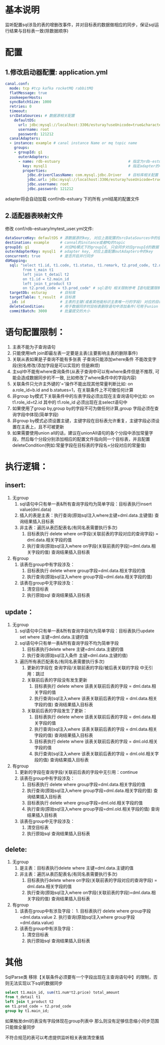 # 基本说明
监听配置sql涉及的表的增删改事件，并对目标表的数据做相应的同步，保证sql运行结果与目标表一致(除数据顺序)

# 配置
## 1.修改启动器配置: application.yml
```yaml
canal.conf:
  mode: tcp #tcp kafka rocketMQ rabbitMQ
  flatMessage: true
  zookeeperHosts:
  syncBatchSize: 1000
  retries: 0
  timeout:
  srcDataSources: # 数据源相关配置
    defaultDS:
      url: jdbc:mysql://localhost:3306/esturay?useUnicode=true&characterEncoding=utf8&useSSL=false&serverTimezone=Hongkong
      username: root
      password: 121212
  canalAdapters:
  - instance: example # canal instance Name or mq topic name
    groups:
    - groupId: g1
      outerAdapters:
      - name: rdb-estuary                               # 指定为rdb-estuary类型同步
        key: mysql1                                     # 指定adapter的唯一key, 与表映射配置中outerAdapterKey对应
        properties:
          jdbc.driverClassName: com.mysql.jdbc.Driver   # 目标库相关配置
          jdbc.url: jdbc:mysql://localhost:3306/esturay?useUnicode=true&characterEncoding=utf8&useSSL=false&serverTimezone=Hongkong
          jdbc.username: root
          jdbc.password: 121212
```
adapter将会自动加载 conf/rdb-estuary 下的所有.yml结尾的配置文件
## 2.适配器表映射文件
修改 conf/rdb-estuary/mytest_user.yml文件:
```yaml
dataSourceKey: defaultDS # 源数据源的key, 对应上面配置的srcDataSources中的值
destination: example     # cannal的instance或者MQ的topic
groupId: g1              # 对应MQ模式下的groupId, 只会同步对应groupId的数据
outerAdapterKey: mysql1  # adapter key, 对应上面配置outAdapters中的key
concurrent: true         # 是否开启并行同步
dbMapping:
  sql: "select t1.id, t1.code, t1.status, t1.remark, t2.prod_code, t2.num, t3.price, t2.num*t3.price amount
        from t_main t1
        left join t_detail t2
        on t1.id = t2.main_id
        left join t_product t3
        on t2.prod_code = t3.prod_code" # sql语句 相关限制参考【语句配置限制】
  targetDb: esturay      # 目标库
  targetTable: t_result  # 目标表
  _id: id                # 主表的主键(或者其他能标识主表唯一行的字段) 对应的目标表中的字段名(带groupBy的情况不需要配置)
  deleteCondition:       # 用于数据同步时目标表删除语句中添加条件(可用于union all视图的同步)
  commitBatch: 3000      # 批量提交的大小
```

# 语句配置限制：
1. 主表不能为子查询语句
2. 只能使用left join即最左表一定要是主表(主要影响主表的删除事件)
3. 关联从表如果是子查询不能有多张表 子查询只能添加where条件 不能改变字段(别名修改/添加字段是可以实现的 但是麻烦)
4. 主sql中不能有where查询条件(从表子查询中可以有where条件但是不推荐, 可能会造成数据同步的不一致, 比如修改了where条件中的字段内容)
5. 关联条件只允许主外键的'='操作不能出现其他常量判断比如: on a.role_id=b.id and b.statues=1，在关联条件上不可做任何计算
6. 非group by模式下关联条件中的左表字段必须出现在主查询语句中比如: on t1.role_id=t2.id 其中的 t1.role_id 必须出现在主select语句中
7. 如果使用了group by,group by的字段不可为做任何计算,group 字段必须在查询字段中体现(简单字段)
8. 非group by模式必须设置主键，主键字段在目标表允许重复，主键字段必须设置在主表上，且不可被更新
9. 如果需要使用union all的话，建议在unionAll语句的各个分段中添加常量字段，然后每个分段分别添加相应的配置文件指向同一个目标表，并且配置deleteCondition(例如:常量字段在目标表的字段名=分段对应的常量值)

# 执行逻辑：
## insert:
1. 无group
    1. sql语句中只有单一表&所有查询字段均为简单字段：目标表执行insert value(dml.data)
    2. 插入的表是主表：执行查询(原始sql注入where主键=dml.data.主键值) 查询结果插入目标表
    3. 非主表：遍历从表匹配表名(有同名表需要执行多次) 
        1. 目标表执行 delete where on字段(关联前表的字段对应的查询字段) = dml.data.相关字段的值
        2. 执行查询(原始sql注入where on字段(关联前表的字段)=dml.data.相关字段的值) 查询结果插入目标表
2. 有group
    1. 该表在group中有字段涉及：
        1. 目标表执行 delete where group字段=dml.data.相关字段的值
        2. 执行查询(原始sql注入where group字段=dml.data.相关字段的值)
    2. 该表在group中无字段涉及：
        1. 清空目标表
        2. 执行原始sql 查询结果插入目标表
    
## update：
1. 无group
    1. sql语句中只有单一表&所有查询字段均为简单字段：目标表执行update set where 主键=dml.data.主键的值
    2. sql语句中只有单一表&所有查询字段不均为简单字段
        1. 目标表执行delete where 主键=dml.data.主键的值
        2. 执行查询(原始sql注入条件 主键=dml.data.主键的值)
    3. 遍历所有表匹配表名(有同名表需要执行多次)
        1. 更新的字段在 查询字段/关联前表的字段/被后表关联的字段 中无引用：跳过
        2. 关联前后表的字段没有发生更新
            1. 目标表执行 delete where 该表关联前后表的字段 = dml.data.相关字段的值
            2. 执行查询(sql注入where 该表关联前后表的字段 = dml.data.相关字段的值) 查询结果插入目标表
        3. 关联前后表的字段发生了更新：
            1. 目标表执行 delete where 该表关联前后表的字段 = dml.data.相关字段的值
            2. 执行查询(sql注入where 该表关联前后表的字段 = dml.data.相关字段的值) 查询结果插入目标表
            3. 目标表执行 delete where 该表关联前后表的字段 = dml.old.相关字段的值
            4. 执行查询(sql注入where 该表关联前后表的字段 = dml.old.相关字段的值) 查询结果插入目标表
2. 有group
    1. 更新的字段在查询字段/关联前后表的字段中无引用：continue
    2. 该表在group中有字段涉及：
        1. 目标表执行 delete where group字段=dml.data.相关字段的值
        2. 执行查询(原始sql注入where group字段=dml.data.相关字段的值) 查询结果插入目标表
        3. 目标表执行 delete where group字段=dml.old.相关字段的值
        4. 执行查询(原始sql注入where group字段=dml.old.相关字段的值) 查询结果插入目标表
    3. 该表在group中无字段涉及：
        1. 清空目标表
        2. 执行原始sql 查询结果插入目标表

## delete:
1. 无group
    1. 是主表：目标表执行delete where 主键=dml.data.主键的值
    2. 非主表：遍历从表匹配表名(有同名表需要执行多次)
        1. 目标表执行delete where on字段(关联前表的字段对应的查询字段) = dml.data.相关字段的值
        2. 执行查询(原始sql注入where on字段(关联前表的字段)=dml.data.相关字段的值) 查询结果插入目标表
2. 有group
    1. 该表在group中有涉及字段：
            1. 目标表执行 delete where group字段=dml.data.value
            2. 执行查询(原始sql注入where group字段=dml.data.value)
    2. 该表在group中有涉及字段：
        1. 清空目标表
        2. 执行原始sql 查询结果插入目标表
        
        
        
# 其他
SqlParse类 移除【关联条件必须要有一个字段出现在主查询语句中】的限制，否则无法实现以下sql的数据同步
```sql
select t1.main_id, sum(t1.num*t2.price) total_amount
from t_detail t1
left join t_product t2
on t1.prod_code = t2.prod_code
group by t1.main_id;
```
如果触发dml的表没有字段体现在group列表中 那么则没有足够信息缩小同步范围 只能做全量同步

不符合规范的表可以考虑提供监听相关表做清空重插